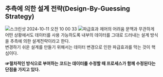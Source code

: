 ## 추측에 의한 설계 전략(Design-By-Guessing Strategy)
![스크린샷 2024-10-11 오전 10 00 33](https://github.com/user-attachments/assets/2725ea40-6f01-4496-9d16-7d1bb1a7c60b)
![파급효과 제어의 어려움](https://github.com/user-attachments/assets/41b1ffb5-acb2-4d31-833b-c9a0bd53cca8)
문맥과 무관하게 어떤 상황에서도 데이터를 사용 가능하도록 내부의 데이터를 그대로 드러내는 설계 방식을 추측에 의한 설계전략이라고 한다.  
변경하기 쉬운 설계를 만들기 위해서는 데이터 변경으로 인한 파급효과를 막는 것이 핵심이다.  

**☞절차적인 방식으로 부여하는 코드는 데이터를 수정할 때 프로세스가 함께 수정된다는 단점을 가지고 있다.**  
